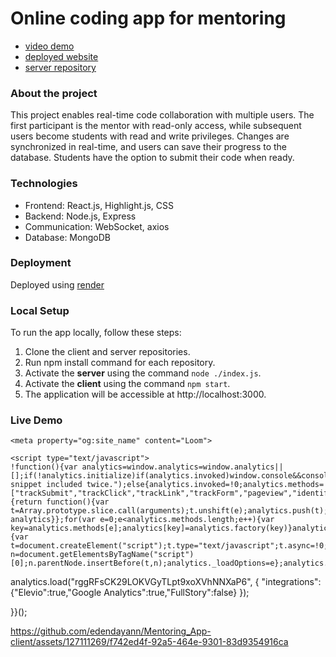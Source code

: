 # Online coding app for mentoring

- [video demo](https://www.loom.com/share/c394e241e83b424ea574ecbe92b563bf)
- [deployed website](https://mentoring-app-client.onrender.com/)
- [server repository](https://github.com/edendayann/Mentoring_App-server)

### About the project

This project enables real-time code collaboration with multiple users. The first participant is the mentor with read-only access, while subsequent users become students with read and write privileges. Changes are synchronized in real-time, and users can save their progress to the database. Students have the option to submit their code when ready.

### Technologies

- Frontend: React.js, Highlight.js, CSS
- Backend: Node.js, Express
- Communication: WebSocket, axios
- Database: MongoDB

### Deployment

Deployed using [render](https://dashboard.render.com/)

### Local Setup

To run the app locally, follow these steps:

1. Clone the client and server repositories.
2. Run npm install command for each repository.
3. Activate the **server** using the command ``node ./index.js``.
4. Activate the **client** using the command ``npm start``.
5. The application will be accessible at http://localhost:3000.

### Live Demo

<!DOCTYPE html>
<html lang="en">
  <head>
    <meta charset="utf-8" />
<meta name="viewport" content="width=device-width">
<meta http-equiv="X-UA-Compatible" content="IE=edge,chrome=1">
<title>Loom | Free Screen &amp; Video Recording Software | Loom</title>
<!-- Cookie banner only available on marketing site for now. -->
<!-- Likely to be reenabled once ready to rollout onto webapp-client -->
<!-- <script type="text/javascript">
  (function () {
    fetch('https://location.loom.com', {
      method: 'GET',
    })
      .then(response => {
        const targetCountries = [];
        const userCountry = response.headers.get('x-loom-country');

        if (targetCountries.includes(userCountry)) {
          const head = document.getElementsByTagName('head')[0];
          const js = document.createElement('script');

          js.type = 'text/javascript';
          js.src =
            'https://cmp.osano.com/AzytdUSlZ32371fP0/ba69bebe-a167-497d-9119-634931398b23/osano.js';

          head.append(js);
        }
      })
      .catch(() => {});
  })();
</script>
 -->


<meta name="slack-app-id" content="A9G1TH4S2">

<!-- SEO -->
<meta name="application-name" content="Loom" />
  <meta name="description" content="Use Loom to record quick videos of your screen and cam. Explain anything clearly and easily – and skip the meeting. An essential tool for hybrid workplaces." />

  <!-- open graph and twitter tags -->
    <meta property="og:site_name" content="Loom">
  <meta property="og:type" content="website">
  <meta property="og:url" content="https://www.loom.com">
  <meta property="og:title" content="Loom | Free Screen &amp; Video Recording Software">
      <meta property="og:description" content="Use Loom to record quick videos of your screen and cam. Explain anything clearly and easily – and skip the meeting. An essential tool for hybrid workplaces." />
    <meta property="og:image" content="https://cdn.loom.com/assets/img/og/loom-banner.png">
  <meta property="og:image:width" content="1200">
  <meta property="og:image:height" content="600">
  <meta name="twitter:card" content="summary_large_image" />




<!-- Web App Icons -->
<meta name="application-name" content="Loom">
<meta name="mobile-web-app-capable" content="yes">
<meta name="theme-color" content="#ffffff">
<meta name="apple-mobile-web-app-capable" content="yes">
<meta name="apple-mobile-web-app-status-bar-style" content="black-translucent">
<meta name="apple-mobile-web-app-title" content="Loom">
<meta name="msapplication-TileColor" content="#b91d47">
<meta name="msapplication-TileImage" content="https://cdn.loom.com/assets/favicons-loom/mstile-150x150.png">

<link rel="icon" href="https://cdn.loom.com/assets/favicons-loom/favicon.ico" sizes="any">
<link rel="icon" href="https://cdn.loom.com/assets/favicons-loom/favicon.svg" type="image/svg+xml">
<link rel="icon" type="image/png" sizes="32x32" href="https://cdn.loom.com/assets/favicons-loom/favicon-32x32.png">
<link rel="icon" type="image/png" sizes="192x192" href="https://cdn.loom.com/assets/favicons-loom/android-chrome-192x192.png">
<link rel="apple-touch-icon" sizes="180x180" href="https://cdn.loom.com/assets/favicons-loom/apple-touch-icon-180x180.png">
<link rel="mask-icon" color="#625df5" href="https://cdn.loom.com/assets/favicons-loom/safari-pinned-tab.svg">


  <link rel="stylesheet" href="https://cdn.loom.com/assets/css/5512-7f913fb571cf2cf5e877.css" />

  <link rel="stylesheet" href="https://cdn.loom.com/assets/css/1278-37ca80bc42386d9879ab.css" />


<script>
  window._LOOM_ = "%7O%22OVYYVAT_ERPNCGPUN_FVGR_XRL%22%3N%226Yq-a7bHNNNNNWKXybyTXC7sCMus-WzaKnlg9CA5%22%2P%22PUEBZR_RKGRAFVBA_VQ%22%3N%22yvrpoqqzxvvvuarqbozyzvyyubqwxqzo%22%2P%22PYVRAG_YBT_YRIRY%22%3N%22sngny%2Preebe%2Pjnea%2Pvasb%22%2P%22PYBHQSEBAG_HEV%22%3N%22pqa.ybbz.pbz%22%2P%22NIFREIRE_PYBHQSEBAG_HEV%22%3N%22yhan.ybbz.pbz%22%2P%22RYRIVB_NPPBHAG_VQ%22%3N%225p7qp041087r9%22%2P%22TBBTYR_NCV_PYVRAG_VQ%22%3N%22443240113960-6zw529e3e24tcc4p9h57a9aqet01v911.nccf.tbbtyrhfrepbagrag.pbz%22%2P%22YBBZ_QRFXGBC_CEBGBPBY%22%3N%22ybbzQrfxgbc%3N%2S%2S%22%2P%22ZHK_RAI_XRL%22%3N%229ntt7cyq771c850zs45zfatc3%22%2P%22CHFU_FREIRE_CHOYVP_XRL%22%3N%22OSMAlOrBig4yrVK8OhRu7u2-7lFWCL2bSfWdV5HyfTxa57ZKc924pqoufgdF69Uz-IYo1wXEEm4LnRu7qTeFKFZ%22%2P%22FGEVCR_CHOYVP_XRL%22%3N%22cx_yvir_ZT87GpsZRyPHEEBsexfSFZ8k%22%2P%22QNGNQBT_EHZ_NCCYVPNGVBA_VQ%22%3N%227ns92855-r997-4q9o-nn41-839r1p64r6s3%22%2P%22QNGNQBT_EHZ_PYVRAG_GBXRA%22%3N%22choo1955571qp736r541o72313p6942242s%22%2P%22QNGNQBT_EHZ_RANOYR%22%3N%22gehr%22%2P%22QNGNQBT_EHZ_FREIVPR%22%3N%22ybbz-cebq%22%2P%22QNGNQBT_EHZ_FRFFVBA_FNZCYR_ENGR%22%3N%2215%22%2P%22QNGNQBT_EHZ_FRFFVBA_ERCYNL_FNZCYR_ENGR%22%3N%2215%22%2P%22QNGNQBT_YBT_PYVRAG_GBXRA%22%3N%22cho6n5r653719oonqp7o8q28o628o09oq41%22%2P%22QNGNQBT_YBT_RANOYR%22%3N%22gehr%22%2P%22QNGNQBT_YBT_FNZCYR_ENGR%22%3N%2210%22%2P%22QNGNQBT_YBT_FREIVPR%22%3N%22jroncc%22%2P%22YBBZ_FQX_NCV_XRL%22%3N%22677no500-qo70-4087-91ns-6rsqo06sss68%22%2P%22PNAAL_VB_NCC_VQ%22%3N%2258n6799q8q61o9968qnq922n%22%2P%22PBURER_PYVRAG_XRL%22%3N%22J-YswQFDvvMv-ud7T761GKB1%22%2P%22CNPXNTRF_PYBHQSEBAG_HEV%22%3N%22cnpxntrf.ybbz.pbz%22%2P%22FRAGEL_ERCYNLF_BA_REEBE_FNZCYR_ENGR%22%3N%220.001%22%2P%22SO_NCC_VQ%22%3N%221591221991190878%22%2P%22NABA_PBBXVR_QBZNVA%22%3N%22ybbz.pbz%22%2P%22YBBZ_ONER_HEV%22%3N%22ybbz.pbz%22%2P%22YBBZ_HEV%22%3N%22jjj.ybbz.pbz%22%2P%22ABQR_RAI%22%3N%22cebqhpgvba%22%2P%22YBBZ_IREFVBA%22%3N%228no53pn%22%2P%22YBBZ_ERPBEQ_JF_HEV%22%3N%22erpbeq.ybbz.pbz%22%7Q";


  window.loomSSRUser = {"avatars":[{"name":"7f4726185a014ed8a9f0da3935326bef","large":"avatars/28448316_7f4726185a014ed8a9f0da3935326bef_1024.jpg","thumb":"avatars/28448316_7f4726185a014ed8a9f0da3935326bef_192.jpg"}],"first_name":"Eden","last_name":"Dayan","triggers":{"desktop_stop_rec_tooltip":{"show":false,"complete":false},"education_user_upgraded_modal":{"show":true,"complete":false},"email_verified":{"show":false,"complete":false},"gmail_integration_share_page_upsell":{"show":false,"complete":false},"new_transcript_experience_owner":{"show":true,"complete":false},"new_transcript_experience_viewer":{"show":true,"complete":false},"request_push_permissions":{"show":false,"complete":false},"show_avatar_tooltip":{"show":true,"complete":false},"show_data_retention_warning":{"show":true,"complete":false},"show_download_video_info_modal":{"complete":true,"show":false},"show_get_started_checklist":{"show":true,"complete":false},"show_milestone_post_recording_celebration":{"show":false,"complete":true},"show_mobile_banner_prompt":{"show":true,"complete":false},"website_show_new_get_started_checklist_banner":{"show":false,"complete":false}},"has_activated_desktop_app":false,"has_activated_chrome_extension":true,"has_activated_ios_app":false,"has_activated_android_app":false,"cacheVersion":1,"id":28448316,"basic_video_limit":25,"email":"edayan333@gmail.com","role":"client","is_primary":true,"company_name":null,"deletion_pending":null,"help_options":null,"tour_settings":null,"company_position":null,"status":"verified","aa_id":null,"aa_is_mastered":false,"aa_date_linked":null,"aa_date_mastered":null,"oauth":{"google":{"id":"109515448695136125551","medium":"google","email":"edayan333@gmail.com","team_id":null,"team_name":null,"team_domain":null,"external_avatar":"https://lh3.googleusercontent.com/a/ACg8ocJpqpLe85zNuAkR4jgOXIQsmwNCJXRJhz5aTrM9P0pu=s1024-c","createdAt":"2024-03-07T15:28:59.707Z","updatedAt":"2024-03-07T15:28:59.707Z"}},"capabilities":{},"push_subscriptions":{"subscriptions":{}},"trial_status":null,"checklist":{"share_video":true,"has_viewed_videos":true,"complete_onboarding":true,"first_video_recording":true},"num_credits":0,"recorder_settings":{"companion_site_control_settings":{"Github":{"enabled":false,"disabledAt":"2024-03-10T10:43:07.016Z"},"Google Drive":{"enabled":false,"disabledAt":"2024-03-10T16:34:24.048Z"},"companion_master_switch":{"enabled":true,"disabledAt":null}}},"tours":{},"notification_settings":{"video_read":true,"share_video":true,"push_video_read":false,"push_share_video":true,"push_reshare_video":true,"push_video_comments":false,"push_weekly_digests":false,"all_comments_enabled":true,"push_comment_replies":false,"push_video_reactions":false,"push_video_privacy_changed":true},"video_settings":{"use_gif":true,"use_emojis":true},"last_country":null,"integration_settings":{"integrate_jira":{"expand":true,"enabled":true},"integrate_gmail":{"expand":true,"enabled":true},"integrate_github":{"expand":true,"enabled":true},"integrate_gitlab":{"expand":true,"enabled":true},"integrate_dropbox":{"expand":true,"enabled":true},"integrate_intercom":{"expand":true,"enabled":true},"integrate_invision":{"expand":true,"enabled":true},"integrate_confluence":{"expand":true,"enabled":true},"integrate_salesforce":{"expand":true,"enabled":true},"integrate_google_docs":{"expand":true,"enabled":true},"integrate_hacker_news":{"expand":true,"enabled":true},"integrate_producthunt":{"expand":true,"enabled":true},"integrate_salesforce_iq":{"expand":true,"enabled":true}},"app_settings":{"sidebar_hidden":false},"timezone_offset":0,"persona":{"persona_v1":{"role":null,"company":null,"complete":true,"use_cases":[],"company_size":null,"use_case_plan":"personal","education_type":null,"other_use_case":null,"company_industry":null,"company_size_exact":null,"use_case_plan_persona":"For personal projects"}},"jtbd":{"deleted":false,"watched":[],"archived":false},"invite_counts":{},"onboarding":{},"email_change_count":0,"user_identity_id":"28373326","account_type":"team","tags":{},"default_workspace_id":"28917856","referrer_partner_id":null,"terms_accepted":true,"terms_accepted_created_at":"2024-03-07T15:28:59.578Z","createdAt":"2024-03-07T15:28:59.578Z","updatedAt":"2024-03-19T19:53:12.624Z","deletedAt":null,"selected_workspace_id":28917856,"is_sdk_shared_user":false,"has_gmail_account":true,"hasGmailAccount":true,"hasWebPushSubscription":false,"password_is_set":false,"scopes":["ACCOUNT_NOTIFICATIONS","AUTHENTICATED_USER_ACCESS","AUTOJOIN_SIDEBAR","BLUR_ACCESS","CONTENT_UPLOAD_ACTION_READ","CONTENT_UPLOAD_ACTION_WRITE","CREATE_SPACE","CUSTOM_BRANDING_ACCESS","DEFAULT_CTA_ACCESS","ENGAGEMENT_INSIGHTS_ACCESS","ENGAGEMENT_INSIGHTS_ADMIN_ACCESS","ENGAGEMENT_INSIGHTS_CSV_ACCESS","FAVORITES","FILLER_WORD_REMOVAL_V1","HELP_BUBBLE_CONTACT_SUPPORT","IMAGE_CAPTURE_ACCESS","IMAGE_CTA_ACCESS","IMAGE_EDIT_OPTIONS_ACCESS","IMAGE_ENHANCED_CAPTURE_ACCESS","IMAGE_PASSWORD_PROTECT_ACTION","IMAGE_SETTINGS_ACCESS","IMAGE_SHARE_PRIVATE_ACTION","IMAGE_SHARE_WITH_TEAM_ACTION","IMAGE_TOOLS_ACCESS","INVITE_ADMIN_ACTION","INVITE_CREATOR_ACTION","INVITE_CREATOR_LITE_ACTION","MEMBERS_PAGE_CSV_DOWNLOAD","PASSWORD_RESET_ACTION","PERSONAL_ARCHIVE_READ","PERSONAL_ARCHIVE_WRITE","PERSONAL_LIBRARY_READ","PERSONAL_LIBRARY_WRITE","RECORDER_BROWSER_EXTENSION_ACCESS","RECORDING_TIMER_PAYWALL_LITE","RESEND_INVITE_ACTION","SEARCH_ACCESS","SUGGESTED_WORKSPACE_BANNER","SUGGESTED_WORKSPACE_SIDEBAR","SUGGESTED_WORKSPACE_WORKSPACE_SWITCHER","TEAM_ARCHIVE_READ","TEAM_ARCHIVE_WRITE","TEAM_LIBRARY_READ","TEAM_LIBRARY_WRITE","TRANSCRIPT_SEARCH_ACCESS","TRANSCRIPTION_ACCESS","UNLIMITED_CREATORS","UNLIMITED_VIEWERS","USER_STATE_WRITE","VIDEO_COMMUNITY_PUBLISH_ACCESS","VIDEO_CTA_ACCESS","VIDEO_DOWNLOAD_ACCESS","VIDEO_EDIT_BY_TRANSCRIPT_ACCESS","VIDEO_EDIT_OPTIONS_ACCESS","VIDEO_ENHANCED_RECORDER_ACCESS","VIDEO_GUEST_DELETE_ACCESS","VIDEO_PASSWORD_PROTECT_ACTION","VIDEO_PUBLISH_ACCESS","VIDEO_RECORD_ACCESS","VIDEO_SETTINGS_ACCESS","VIDEO_SHARE_PRIVATE_ACTION","VIDEO_THUMBNAIL_ACCESS","VIDEO_TOOLS_ACCESS","VIDEO_TRIM_ACCESS","VIDEO_WEAVE_ACCESS","VIEW_CREATE_SPACE","VIEW_SPACES_ONBOARDING_TOUR","WATCH_LATER","WORKSPACE_ADMIN_INSIGHTS_TAB","WORKSPACE_APPEARANCE_READ","WORKSPACE_APPEARANCE_WRITE","WORKSPACE_BILLING_ACCESS","WORKSPACE_CONTACT_IMPORT_INTEGRATION_READ","WORKSPACE_CONTACT_IMPORT_INTEGRATION_WRITE","WORKSPACE_DOMAIN_JOIN_MANAGE","WORKSPACE_GENERAL_ACCESS","WORKSPACE_INVITATIONS_CONTROL","WORKSPACE_PRIVACY_ACCESS","WORKSPACE_PRIVACY_PAYWALL","WORKSPACE_SSO_READ"],"aiAccess":{"autoTitles":true,"autoSummaries":true,"autoChapters":true,"autoTasks":true},"availableFtux":[{"name":"global_limit_banner","priority":0},{"name":"member_video_limit_banner","priority":0},{"name":"workspace_content_limit_banner","priority":0},{"name":"recorder_download_banner","priority":1},{"name":"creator_lite_member_limit_banner","priority":0},{"name":"continue_watching_mobile_banner","priority":1},{"name":"approaching_limit_banner","priority":1},{"name":"mobile_download_banner","priority":1},{"name":"member_video_threshold_banner","priority":1},{"name":"web_permissions_banner","priority":1},{"name":"data_retention_banner","priority":1},{"name":"synced_meetings_ftux_banner","priority":1},{"name":"global_admin_dunning_banner","priority":0},{"name":"global_admin_payment_authentication_banner","priority":0},{"name":"global_remediation_banner","priority":0},{"name":"loom_ai_addon_ftux","priority":0},{"name":"loom_ai_trial_ended_ftux","priority":0},{"name":"auto_chapters_ftux","priority":0},{"name":"trim_by_transcript_ftux","priority":0},{"name":"pnp_update_sept_2023","priority":0},{"name":"creator_salesforce_engagement_tracking_ftux","priority":0},{"name":"admin_salesforce_settings_ftux","priority":1},{"name":"pnp_update_nov_2023","priority":0},{"name":"incentives_page_side_nav_ftux","priority":2}],"workspaceId":28917856,"elevio_hash":"0ea2a40ff31368d59d2c98aae54d886e491c8c64b09b9b961d7be3ae58620a59"};


</script>


  </head>

  <body>
    <main id="container"></main>

    <script type="text/javascript">
    !function(){var analytics=window.analytics=window.analytics||[];if(!analytics.initialize)if(analytics.invoked)window.console&&console.error&&console.error("Segment snippet included twice.");else{analytics.invoked=!0;analytics.methods=["trackSubmit","trackClick","trackLink","trackForm","pageview","identify","reset","group","track","ready","alias","debug","page","once","off","on","addSourceMiddleware","addIntegrationMiddleware","setAnonymousId","addDestinationMiddleware"];analytics.factory=function(e){return function(){var t=Array.prototype.slice.call(arguments);t.unshift(e);analytics.push(t);return analytics}};for(var e=0;e<analytics.methods.length;e++){var key=analytics.methods[e];analytics[key]=analytics.factory(key)}analytics.load=function(key,e){var t=document.createElement("script");t.type="text/javascript";t.async=!0;t.src="https://evs.sgmt.loom.com/yhPeelcEJD/eejxbDiFfK.min.js";var n=document.getElementsByTagName("script")[0];n.parentNode.insertBefore(t,n);analytics._loadOptions=e};analytics.SNIPPET_VERSION="4.13.1";
  analytics.load("rggRFsCK29LOKVGyTLpt9xoXVhNNXaP6", { "integrations": {"Elevio":true,"Google Analytics":true,"FullStory":false} });

  

  }}();
</script>

    
  <script src="https://cdn.loom.com/assets/js/0runtime-e52d090166abb083ac0e.js"></script>

  <script src="https://cdn.loom.com/assets/js/react-vendor-88319ec661e424df9568.js"></script>

  <script src="https://cdn.loom.com/assets/js/3462-0c7a03388ea6af244e10.js"></script>

  <script src="https://cdn.loom.com/assets/js/1596-ab287709c2ea86c8f78a.js"></script>

  <script src="https://cdn.loom.com/assets/js/2629-53c385fcfbd14beb6255.js"></script>

  <script src="https://cdn.loom.com/assets/js/4411-8e2da68a7b6a585ff230.js"></script>

  <script src="https://cdn.loom.com/assets/js/6146-86335ef100b0b4ffd84f.js"></script>

  <script src="https://cdn.loom.com/assets/js/1321-1478fe6d75a710153b93.js"></script>

  <script src="https://cdn.loom.com/assets/js/5888-9f7e0f6cde04fc685876.js"></script>

  <script src="https://cdn.loom.com/assets/js/2693-8430713f1e5672043785.js"></script>

  <script src="https://cdn.loom.com/assets/js/1418-10b65bcd7c929ec9cb6d.js"></script>

  <script src="https://cdn.loom.com/assets/js/7380-8e0cdaec9bed6c818979.js"></script>

  <script src="https://cdn.loom.com/assets/js/7150-068d8566f5a304998e46.js"></script>

  <script src="https://cdn.loom.com/assets/js/513-4aa6425dad11c123c122.js"></script>

  <script src="https://cdn.loom.com/assets/js/1738-47945e4c242da455c0a5.js"></script>

  <script src="https://cdn.loom.com/assets/js/4006-497b9e1f9585f18cc9ba.js"></script>

  <script src="https://cdn.loom.com/assets/js/5512-a39cfb668a96625ad176.js"></script>

  <script src="https://cdn.loom.com/assets/js/8928-be8020a06da3f2683a6e.js"></script>

  <script src="https://cdn.loom.com/assets/js/2178-bbc211bbf74d1415cfc4.js"></script>

  <script src="https://cdn.loom.com/assets/js/1970-5cc2cf990a03ea59106c.js"></script>

  <script src="https://cdn.loom.com/assets/js/6293-0f6af98369bb7b2b89c3.js"></script>

  <script src="https://cdn.loom.com/assets/js/3578-071a50fa97bbd4914775.js"></script>

  <script src="https://cdn.loom.com/assets/js/1771-a71522bdfd65b70726f3.js"></script>

  <script src="https://cdn.loom.com/assets/js/1278-f1e9b54314e750222ad4.js"></script>

  <script src="https://cdn.loom.com/assets/js/destination-d40d8c7e949553b501d0.js"></script>


  </body>
</html>


https://github.com/edendayann/Mentoring_App-client/assets/127111269/f742ed4f-92a5-464e-9301-83d9354916ca

